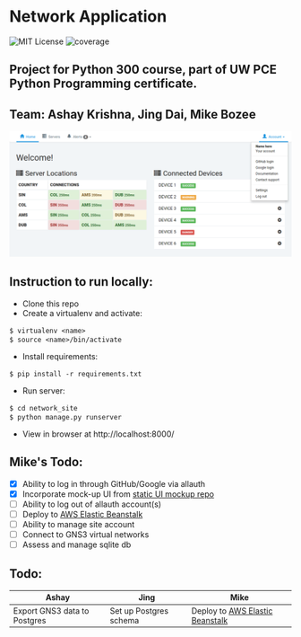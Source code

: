 # Network Application

![MIT License](https://img.shields.io/badge/license-MIT-blue.svg)
![coverage](https://img.shields.io/badge/coverage-0%25-red.svg)

## Project for Python 300 course, part of UW PCE Python Programming certificate.

## Team: Ashay Krishna, Jing Dai, Mike Bozee

![project interface screenshot](documentation/py300-project-screenshot-jul26.png)

## Instruction to run locally:

- Clone this repo
- Create a virtualenv and activate:
```
$ virtualenv <name>
$ source <name>/bin/activate
```
- Install requirements:
```
$ pip install -r requirements.txt
```
- Run server:
```
$ cd network_site
$ python manage.py runserver
```
- View in browser at http://localhost:8000/

## Mike's Todo:

- [x] Ability to log in through GitHub/Google via allauth
- [x] Incorporate mock-up UI from [static UI mockup repo](https://github.com/mikebozee/py300-network-project)
- [ ] Ability to log out of allauth account(s)
- [ ] Deploy to [AWS Elastic Beanstalk](https://aws.amazon.com/elasticbeanstalk/)
- [ ] Ability to manage site account
- [ ] Connect to GNS3 virtual networks
- [ ] Assess and manage sqlite db

## Todo:

Ashay | Jing | Mike
--- | --- | ---
Export GNS3 data to Postgres | Set up Postgres schema | Deploy to [AWS Elastic Beanstalk](https://aws.amazon.com/elasticbeanstalk/)